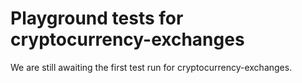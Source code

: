 # Playground tests for cryptocurrency-exchanges
We are still awaiting the first test run for cryptocurrency-exchanges.
